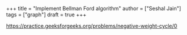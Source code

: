 +++
title = "Implement Bellman Ford algorithm"
author = ["Seshal Jain"]
tags = ["graph"]
draft = true
+++

<https://practice.geeksforgeeks.org/problems/negative-weight-cycle/0>
